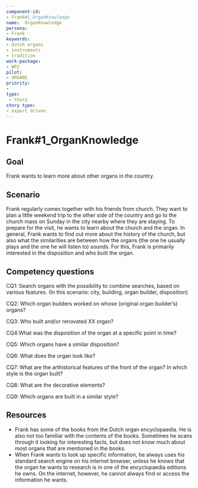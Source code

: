 ```yaml
---
component-id: 
- Frank#1_OrganKnowledge
name:  OrganKnowledge 
persona: 
- Frank
keywords: 
- dutch organs
- instruments
- tradition
work-package:
- WP2
pilot:
- ORGANS
priority:
-
type:
 - Story
story type: 
- expert driven
---
```

# Frank#1_OrganKnowledge

## Goal 

Frank wants to learn more about other organs in the country.

## Scenario  

Frank regularly comes together with his friends from church. They want to plan a little weekend trip to the other side of the country and go to the church mass on Sunday in the city nearby where they are staying. To prepare for the visit, he wants to learn about the church and the organ. In general, Frank wants to find out more about the history of the church, but also what the similarities are between how the organs (the one he usually plays and the one he will listen to) sounds. For this, Frank is primarily interested in the disposition and who built the organ.

## Competency questions 

CQ1: Search organs with the possibility to combine searches, based on various features. (In this scenario: city, building, organ builder, disposition)

CQ2: Which organ builders worked on whose (original organ builder’s) organs?

CQ3: Who built and/or renovated XX organ?

CQ4:What was the disposition of the organ at a specific point in time?

CQ5: Which organs have a similar disposition?

CQ6: What does the organ look like?

CQ7: What are the arthistorical features of the front of the organ? In which style is the organ built?

CQ8: What are the decorative elements?

CQ9: Which organs are built in a similar style?

## Resources

- Frank has some of the books from the Dutch organ encyclopaedia. He is also not too familiar with the contents of the books. Sometimes he scans through it looking for interesting facts, but does not know much about most organs that are mentioned in the books.
- When Frank wants to look up specific information, he always uses his standard search engine on his internet browser, unless he knows that the organ he wants to research is in one of the encyclopaedia editions he owns. On the internet, however, he cannot always find or access the information he wants.